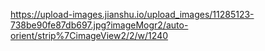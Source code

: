 https://upload-images.jianshu.io/upload_images/11285123-738be90fe87db697.jpg?imageMogr2/auto-orient/strip%7CimageView2/2/w/1240
